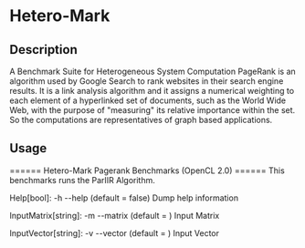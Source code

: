 # Hetero-Mark

## Description

A Benchmark Suite for Heterogeneous System Computation
PageRank is an algorithm used by Google Search to rank websites in their
 search engine results. It is a link analysis algorithm and it assigns a
 numerical weighting to each element of a hyperlinked set of documents,
 such as the World Wide Web, with the purpose of "measuring" its relative
 importance within the set. So the computations are representatives of graph
 based applications.

## Usage

====== Hetero-Mark Pagerank Benchmarks (OpenCL 2.0) ======
This benchmarks runs the ParIIR Algorithm.

Help[bool]: -h --help (default = false)
  Dump help information

InputMatrix[string]: -m --matrix (default = )
  Input Matrix

InputVector[string]: -v --vector (default = )
  Input Vector
